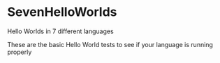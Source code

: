 # SevenHelloWorlds
Hello Worlds in 7 different languages

These are the basic Hello World tests to see if your language is running properly
